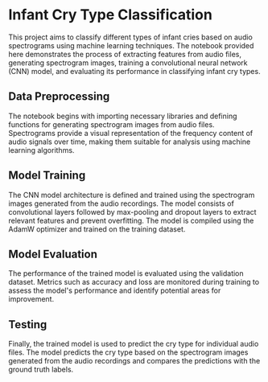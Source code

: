 # Infant Cry Type Classification


This project aims to classify different types of infant cries based on audio spectrograms using machine learning techniques. The notebook provided here demonstrates the process of extracting features from audio files, generating spectrogram images, training a convolutional neural network (CNN) model, and evaluating its performance in classifying infant cry types.

## Data Preprocessing

The notebook begins with importing necessary libraries and defining functions for generating spectrogram images from audio files. Spectrograms provide a visual representation of the frequency content of audio signals over time, making them suitable for analysis using machine learning algorithms.


## Model Training


The CNN model architecture is defined and trained using the spectrogram images generated from the audio recordings. The model consists of convolutional layers followed by max-pooling and dropout layers to extract relevant features and prevent overfitting. The model is compiled using the AdamW optimizer and trained on the training dataset.

## Model Evaluation


The performance of the trained model is evaluated using the validation dataset. Metrics such as accuracy and loss are monitored during training to assess the model's performance and identify potential areas for improvement.

## Testing

Finally, the trained model is used to predict the cry type for individual audio files. The model predicts the cry type based on the spectrogram images generated from the audio recordings and compares the predictions with the ground truth labels.
